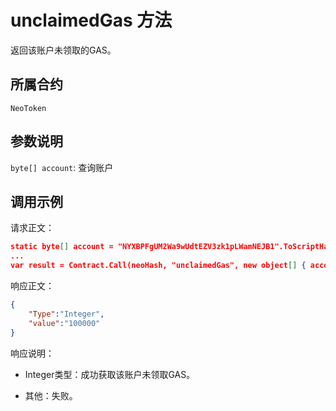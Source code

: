 # unclaimedGas 方法

返回该账户未领取的GAS。

## 所属合约

	NeoToken

## 参数说明

`byte[] account`: 查询账户

## 调用示例

请求正文：

```json
static byte[] account = "NYXBPFgUM2Wa9wUdtEZV3zk1pLWamNEJB1".ToScriptHash();
...
var result = Contract.Call(neoHash, "unclaimedGas", new object[] { account });
```

响应正文：

```json
{
	"Type":"Integer",
	"value":"100000"
}
```

响应说明：

- Integer类型：成功获取该账户未领取GAS。

- 其他：失败。
